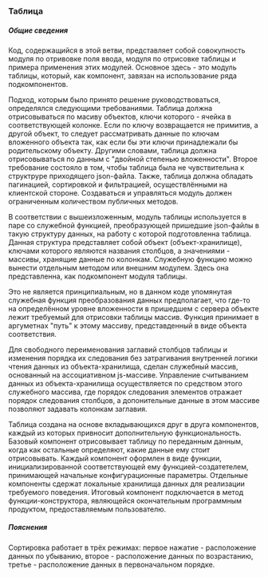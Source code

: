 ### Таблица
##### Общие сведения
Код, содержащийся в этой ветви, представляет собой совокупность модуля по отривовке поля ввода, модуля по отрисовке таблицы и примера применения этих модулей. Основное здесь - это модуль таблицы, который, как компонент, завязан на использование ряда подкомпонентов.  

Подход, которым было принято решение руководствоваться, определялся следующими требованиями. Таблица должна отрисовываться по масиву объектов, ключи которого - ячейка в соответствующей колонке. Если по ключу возвращается не примитив, а другой объект, то следует рассматривать данные по ключам вложенного объекта так, как если бы эти ключи принадлежали бы родительскому объекту. Другими словами, таблица должна отрисовываться по данным с "двойной степенью вложенности". Второе требование состояло в том, чтобы таблица была не чувствительна к структруре приходящего json-файла. Также, таблица должна обладать пагинацией, сортировкой и фильтрацией, осуществлёнными на клиентской стороне. Создаваться и управляться модуль должен ограниченным количеством публичных методов. 

В соответствии с вышеизложенным, модуль таблицы используется в паре со служебной функцией, преобразующей пришедшие json-файлы в такую структуру данных, на работу с которой подготовленна таблица. Данная структура представляет собой объект (объект-хранилище), ключами которого являются названия столбцов, а значениями - массивы, хранящие данные по колонкам. Служебную функцию можно вынести отдельным методом или внешним модулем. Здесь она представленна, как подкомпонент модуля таблицы. 

Это не является принципиальным, но в данном коде упомянутая служебная функция преобразования данных предполагает, что где-то на определённом уровне вложенности в пришедшем с сервера объекте лежит требуемый для отрисовки таблицы массив. Функция принимает в аргуметнах "путь" к этому массиву, представденный в виде объекта соответствия.

Для свободного переименования заглавий столбцов таблицы и изменения порядка их следования без затрагивания внутренней логики чтения данных из объекта-хранилища, сделан служебный массив, основанный на ассоциативном js-массиве. Управление считыванием данных из объекта-хранилища осуществляется по средством этого служебного массива, где порядок следования элементов отражает порядок следования столбцов, а допонительные данные в этом массиве позволяют задавать колонкам заглавия.

Таблица создана на основе вкладывающихся друг в друга компонентов, каждый из которых привносит дополнительную функциональность. Базовый компонент отрисовывает таблицу по переданным данным, когда как остальные определяют, какие данные ему стоит отрисовывать. Каждый компонент оформлен в виде функции, инициализированной соответствующей ему функцией-создатетелем, принимающей начальные конфигурационные параметры. Отдельные компоненты сдержат локальные хранилища данных для реализации требуемого поведения. Итоговый компонент подключается в метод функции-конструктора, являющейся окончательным программным продуктом, предоставляемым пользователю.

##### Пояснения
Сортировка работает в трёх режимах: первое нажатие - расположение данных по убыванию, второе - расположение данных по возрастанию, третье - расположение данных в первоначальном порядке.